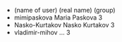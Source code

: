* (name of user) (real name) (group)
* mimipaskova Maria Paskova 3
* Nasko-Kurtakov Nasko Kurtakov  3
* vladimir-mihov ...  3
